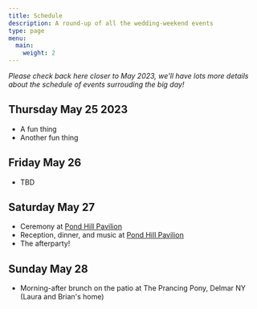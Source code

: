 ```yaml
---
title: Schedule
description: A round-up of all the wedding-weekend events
type: page
menu:
  main:
    weight: 2
---
```


*Please check back here closer to May 2023, we'll have lots more details about the schedule of events surrouding the big day!*

## Thursday May 25 2023

- A fun thing
- Another fun thing

## Friday May 26

- TBD

## Saturday May 27

- Ceremony at [Pond Hill Pavilion](https://pondhillpavilion.com)
- Reception, dinner, and music at [Pond Hill Pavilion](https://pondhillpavilion.com)
- The afterparty!

## Sunday May 28

- Morning-after brunch on the patio at The Prancing Pony, Delmar NY (Laura and Brian's home)
